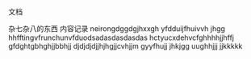 <p>文档</p>
杂七杂八的东西
内容记录
neirongdggdgjhxxgh
yfdduijfhuivvh
jhgg
hhfftingvfrunchunvfduodsadasdasdasdas
hctyucxdehvcfghhhhjjhffj
gfdghtgbhghjjbbhjj
    djdjdjdjjhjhgjjcvhjjm
gyyfhujj
jhkjgg
uughhjjj
jjkkkkk
